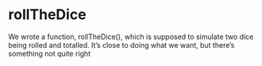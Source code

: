 # rollTheDice

We wrote a function, rollTheDice(), which is supposed to simulate two dice being rolled and totalled. It’s close to doing what we want, but there’s something not quite right

